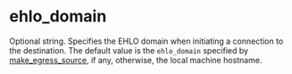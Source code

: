 # ehlo_domain

Optional string. Specifies the EHLO domain when initiating a connection to the
destination. The default value is the `ehlo_domain` specified by
[make_egress_source](../make_egress_source.md), if any, otherwise, the local
machine hostname.


